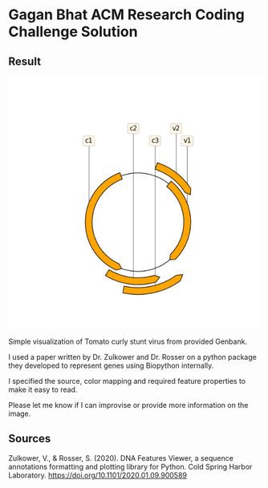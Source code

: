 # Gagan Bhat ACM Research Coding Challenge Solution

## Result

![](ACM_Circular_Genome_Representation.png)


Simple visualization of Tomato curly stunt virus from provided Genbank. 

I used a paper written by Dr. Zulkower and Dr. Rosser on a python package they developed to represent genes using Biopython internally. 

I specified the source, color mapping and required feature properties to make it easy to read. 

Please let me know if I can improvise or provide more information on the image. 


## Sources

Zulkower, V., & Rosser, S. (2020). DNA Features Viewer, a sequence annotations formatting and plotting library for Python. Cold Spring Harbor Laboratory. https://doi.org/10.1101/2020.01.09.900589

